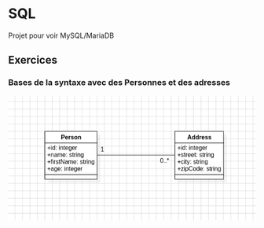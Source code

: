 # SQL

Projet pour voir MySQL/MariaDB


## Exercices
### Bases de la syntaxe avec des Personnes et des adresses 
![diagramme de classe exo personne](dam-first-class.png)